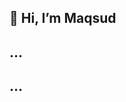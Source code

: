 ## 👋 Hi, I’m Maqsud
## ...
## ...

<!---
maqsudyusupov/maqsudyusupov is a ✨ special ✨ repository because its `README.md` (this file) appears on your GitHub profile.
You can click the Preview link to take a look at your changes.
Don't completed yet!
--->
